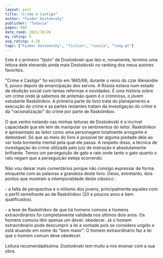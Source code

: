 ```yaml
---
layout: post
title: "Crime e Castigo"
author: "Fyodor Dostoevsky"
publisher: "Todavia"
pages: 608
date_read: 2021/10/26
my_rating: 5
avg_rating: 4.28
tags: ["Fyodor Dostoevsky", "fiction", "russia", "lang-pt"]
---
```


Este é o primeiro "tijolo" de Dostoiévski que leio e, novamente, termino uma leitura dele elevando ainda mais Dostoiévski no ranking dos meus autores favoritos. <br/><br/>"Crime e Castigo" foi escrito em 1865/66, durante o reino do czar Alexandre II, pouco depois da emancipação dos servos. A Rússia estava num estado de ebulição social com tantas reformas e novidades. É uma história sobre um crime onde já sabemos de antemão quem é o criminoso, o jovem estudante Raskólnikov. A primeira parte do livro trata do planejamento e execução do crime e as partes restantes tratam da investigação do crime e da "racionalização" do crime por parte de Raskólnikov.<br/><br/>O que venho notando nas minhas leituras de Dostoiévski é a incrível capacidade que ele tem de manipular os sentimentos do leitor. Raskólnikov é apresentado ao leitor como uma personagem totalmente arrogante e detestável. Só que ao meio do livro é possível ter alguma piedade dele ao ver toda tormenta mental pela qual ele passa. A respeito disso, a técnica de investigação do crime utilizada pelo juiz de instrução é absolutamente brilhante. Temos um perseguição de gato e rato onde tanto o gato quanto o rato negam que a perseguição esteja ocorrendo. <br/><br/>Não vou deixar mais comentários porque não consigo expressar de forma eloquente com as palavras a grandeza deste livro. Deixo, entretanto, dois pontos que mostram a intemporalidade deste clássico :<br/><br/>- a falta de perspectiva e o niilismo dos jovens, principalmente aqueles com o perfil semelhante ao de Raskólnikov (20 e poucos anos e bem qualificados).<br/><br/>- a tese de Raskólnikov de que há homens comuns e homens extraordinários foi completamente validada nos últimos dois anos. Os homens comuns têm apenas um dever: obedecer. Já o homem extraordinário pode descumprir a lei a vontade pois se considera ungido e está atuando em nome do "bem maior". O homem extraordinário faz a lei que o homem comum deve obedecer. <br/><br/>Leitura recomendadíssima. Dostoiévski tem muito a nos ensinar com a sua obra.

